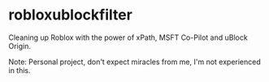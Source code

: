 # robloxublockfilter
Cleaning up Roblox with the power of xPath, MSFT Co-Pilot and uBlock Origin.

Note:
Personal project, don't expect miracles from me, I'm not experienced in this.
